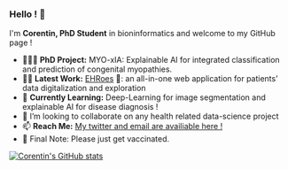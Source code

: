 ### Hello ! 🐍
I'm **Corentin, PhD Student** in bioninformatics and welcome to my GitHub page !

- 👨🏻‍🎓 **PhD Project:** MYO-xIA: Explainable AI for integrated classification and prediction of congenital myopathies.
- 👨‍💻 **Latest Work:** [EHRoes](https://github.com/lambda-science/EHRoes) 🦸: an all-in-one web application for patients’ data digitalization and exploration 
- 🎒 **Currently Learning:** Deep-Learning for image segmentation and explainable AI for disease diagnosis !
- 👯 I’m looking to collaborate on any health related data-science project
- 📫 **Reach Me:** [My twitter and email are availiable here !](https://lambda-science.github.io/)
- 💉 Final Note: Please just get vaccinated.

[![Corentin's GitHub stats](https://github-readme-stats.vercel.app/api?username=lambda-science&hide_rank=true&theme=tokyonight&show_icons=true&count_private=true)](https://github.com/anuraghazra/github-readme-stats)
